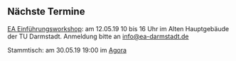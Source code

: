 ## Nächste Termine

[EA Einführungsworkshop](https://www.facebook.com/events/2347467418808324): am 12.05.19 10 bis 16 Uhr im Alten Hauptgebäude der TU Darmstadt. Anmeldung bitte an [info@ea-darmstadt.de](mailto:info@ea-darmstadt.de)

Stammtisch: am 30.05.19 19:00 im [Agora](https://www.agora-eg.de/das-lokal/konzept/)
